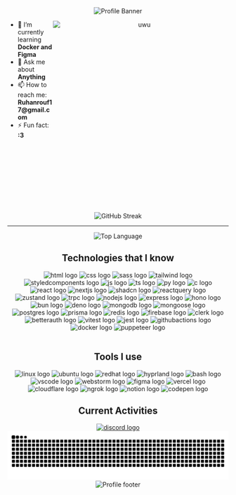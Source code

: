 <div align="center">
  <!-- header -->
  <picture>
    <source
      media="(prefers-color-scheme: light)"
      srcset="
        https://capsule-render.vercel.app/api?type=waving&color=e6e7ed&fontSize=40&height=300&descAlignY=62&animation=fadeIn&text=Hey%20,%20I%27m%20Ruhan&desc=%20I%27m%20a%20fullstack%20developer%20%F0%9F%96%A5%EF%B8%8F
      " />
    <img
      alt="Profile Banner"
      src="https://capsule-render.vercel.app/api?type=waving&theme=tokyonight&fontSize=40&height=300&descAlignY=62&animation=fadeIn&text=Hey%20,%20I%27m%20Ruhan&desc=%20I%27m%20a%20fullstack%20developer%20%F0%9F%96%A5%EF%B8%8F" />
  </picture>

  <!-- cat image -->

  <img
    align="right"
    alt="uwu"
    width="400"
    height="300"
    src="https://raw.githubusercontent.com/JoeyBling/JoeyBling/master/pic/pusheencode.gif" />

  <!-- ul -->
  <div align="left">
    <ul>
      <li>🌱 I’m currently learning <strong>Docker and Figma</strong></li>
      <li>💬 Ask me about <strong>Anything</strong></li>
      <li>📫 How to reach me: <strong>Ruhanrouf17@gmail.com</strong></li>
      <li>⚡ Fun fact: <strong>:3</strong></li>
    </ul>
  </div>

  <!-- fake space -->
  <br />
  <br />
  <br />
  <br />
  <br />
  <br />
  <br />
  <br />
  <br />

  <!-- github streak -->
  <div align="center">
<picture>
  <source
    media="(prefers-color-scheme: dark)"
    srcset="https://streak-stats.demolab.com/?user=Ruhannn&theme=tokyonight&hide_border=true" />
  <img
    src="https://streak-stats.demolab.com/?user=Ruhannn&theme=graywhite&hide_border=true&background=e6e7ed"
    alt="GitHub Streak" />
</picture>


<hr />

<!-- github language -->
<picture>
      <source
        media="(prefers-color-scheme: dark)"
        srcset="https://github-readme-stats.vercel.app/api/top-langs?username=Ruhannn&theme=tokyonight&hide_border=true" />
      <img
        alt="Top Language"
        src="https://github-readme-stats.vercel.app/api/top-langs?username=Ruhannn&theme=graywhite&hide_border=true&bg_color=e6e7ed" />
    </picture>

<!-- tech/skills -->
<h2 align="center">Technologies that I know</h2>
    <div align="center">
      <picture>
        <source
          media="(prefers-color-scheme: dark)"
          srcset="https://go-skill-icons.vercel.app/api/icons?i=html" />
        <img
          alt="html logo"
          height="40"
          src="https://go-skill-icons.vercel.app/api/icons?i=html&theme=light" />
      </picture>
      <picture>
        <source
          media="(prefers-color-scheme: dark)"
          srcset="https://go-skill-icons.vercel.app/api/icons?i=css" />
        <img
          alt="css logo"
          height="40"
          src="https://go-skill-icons.vercel.app/api/icons?i=css&theme=light" />
      </picture>
      <picture>
        <source
          media="(prefers-color-scheme: dark)"
          srcset="https://go-skill-icons.vercel.app/api/icons?i=sass" />
        <img
          alt="sass logo"
          height="40"
          src="https://go-skill-icons.vercel.app/api/icons?i=sass&theme=light" />
      </picture>
      <picture>
        <source
          media="(prefers-color-scheme: dark)"
          srcset="https://go-skill-icons.vercel.app/api/icons?i=tailwind" />
        <img
          alt="tailwind logo"
          height="40"
          src="https://go-skill-icons.vercel.app/api/icons?i=tailwind&theme=light" />
      </picture>
      <picture>
        <source
          media="(prefers-color-scheme: dark)"
          srcset="
            https://go-skill-icons.vercel.app/api/icons?i=styledcomponents
          " />
        <img
          alt="styledcomponents logo"
          height="40"
          src="https://go-skill-icons.vercel.app/api/icons?i=styledcomponents&theme=light" />
      </picture>
      <picture>
        <source
          media="(prefers-color-scheme: dark)"
          srcset="https://go-skill-icons.vercel.app/api/icons?i=js" />
        <img
          alt="js logo"
          height="40"
          src="https://go-skill-icons.vercel.app/api/icons?i=js&theme=light" />
      </picture>
      <picture>
        <source
          media="(prefers-color-scheme: dark)"
          srcset="https://go-skill-icons.vercel.app/api/icons?i=ts" />
        <img
          alt="ts logo"
          height="40"
          src="https://go-skill-icons.vercel.app/api/icons?i=ts&theme=light" />
      </picture>
      <picture>
        <source
          media="(prefers-color-scheme: dark)"
          srcset="https://go-skill-icons.vercel.app/api/icons?i=py" />
        <img
          alt="py logo"
          height="40"
          src="https://go-skill-icons.vercel.app/api/icons?i=py&theme=light" />
      </picture>
      <picture>
        <source
          media="(prefers-color-scheme: dark)"
          srcset="https://go-skill-icons.vercel.app/api/icons?i=c" />
        <img
          alt="c logo"
          height="40"
          src="https://go-skill-icons.vercel.app/api/icons?i=c&theme=light" />
      </picture>
      <picture>
        <source
          media="(prefers-color-scheme: dark)"
          srcset="https://go-skill-icons.vercel.app/api/icons?i=react" />
        <img
          alt="react logo"
          height="40"
          src="https://go-skill-icons.vercel.app/api/icons?i=react&theme=light" />
      </picture>
      <picture>
        <source
          media="(prefers-color-scheme: dark)"
          srcset="https://go-skill-icons.vercel.app/api/icons?i=nextjs" />
        <img
          alt="nextjs logo"
          height="40"
          src="https://go-skill-icons.vercel.app/api/icons?i=nextjs&theme=light" />
      </picture>
      <picture>
        <source
          media="(prefers-color-scheme: dark)"
          srcset="https://go-skill-icons.vercel.app/api/icons?i=shadcn" />
        <img
          alt="shadcn logo"
          height="40"
          src="https://go-skill-icons.vercel.app/api/icons?i=shadcn&theme=light" />
      </picture>
<!--       <picture>
        <source
          media="(prefers-color-scheme: dark)"
          srcset="
            https://go-skill-icons.vercel.app/api/icons?i=framer-motion
          " />
        <img
          alt="framer-motion logo"
          height="40"
          src="https://go-skill-icons.vercel.app/api/icons?i=framer-motion&theme=light" />
      </picture> -->
      <picture>
        <source
          media="(prefers-color-scheme: dark)"
          srcset="https://go-skill-icons.vercel.app/api/icons?i=reactquery" />
        <img
          alt="reactquery logo"
          height="40"
          src="https://go-skill-icons.vercel.app/api/icons?i=reactquery&theme=light" />
      </picture>
      <picture>
        <source
          media="(prefers-color-scheme: dark)"
          srcset="https://go-skill-icons.vercel.app/api/icons?i=zustand" />
        <img
          alt="zustand logo"
          height="40"
          src="https://go-skill-icons.vercel.app/api/icons?i=zustand&theme=light" />
      </picture>
      <picture>
        <source
          media="(prefers-color-scheme: dark)"
          srcset="https://go-skill-icons.vercel.app/api/icons?i=trpc" />
        <img
          alt="trpc logo"
          height="40"
          src="https://go-skill-icons.vercel.app/api/icons?i=trpc&theme=light" />
      </picture>
      <picture>
        <source
          media="(prefers-color-scheme: dark)"
          srcset="https://go-skill-icons.vercel.app/api/icons?i=nodejs" />
        <img
          alt="nodejs logo"
          height="40"
          src="https://go-skill-icons.vercel.app/api/icons?i=nodejs&theme=light" />
      </picture>
      <picture>
        <source
          media="(prefers-color-scheme: dark)"
          srcset="https://go-skill-icons.vercel.app/api/icons?i=express" />
        <img
          alt="express logo"
          height="40"
          src="https://go-skill-icons.vercel.app/api/icons?i=express&theme=light" />
      </picture>
      <picture>
        <source
          media="(prefers-color-scheme: dark)"
          srcset="https://go-skill-icons.vercel.app/api/icons?i=hono" />
        <img
          alt="hono logo"
          height="40"
          src="https://go-skill-icons.vercel.app/api/icons?i=hono&theme=light" />
      </picture>
      <picture>
        <source
          media="(prefers-color-scheme: dark)"
          srcset="https://go-skill-icons.vercel.app/api/icons?i=bun" />
        <img
          alt="bun logo"
          height="40"
          src="https://go-skill-icons.vercel.app/api/icons?i=bun&theme=light" />
      </picture>
      <picture>
        <source
          media="(prefers-color-scheme: dark)"
          srcset="https://go-skill-icons.vercel.app/api/icons?i=deno" />
        <img
          alt="deno logo"
          height="40"
          src="https://go-skill-icons.vercel.app/api/icons?i=deno&theme=light" />
      </picture>
      <picture>
        <source
          media="(prefers-color-scheme: dark)"
          srcset="https://go-skill-icons.vercel.app/api/icons?i=mongodb" />
        <img
          alt="mongodb logo"
          height="40"
          src="https://go-skill-icons.vercel.app/api/icons?i=mongodb&theme=light" />
      </picture>
      <picture>
        <source
          media="(prefers-color-scheme: dark)"
          srcset="https://go-skill-icons.vercel.app/api/icons?i=mongoose" />
        <img
          alt="mongoose logo"
          height="40"
          src="https://go-skill-icons.vercel.app/api/icons?i=mongoose&theme=light" />
      </picture>
      <picture>
        <source
          media="(prefers-color-scheme: dark)"
          srcset="https://go-skill-icons.vercel.app/api/icons?i=postgres" />
        <img
          alt="postgres logo"
          height="40"
          src="https://go-skill-icons.vercel.app/api/icons?i=postgres&theme=light" />
      </picture>
      <picture>
        <source
          media="(prefers-color-scheme: dark)"
          srcset="https://go-skill-icons.vercel.app/api/icons?i=prisma" />
        <img
          alt="prisma logo"
          height="40"
          src="https://go-skill-icons.vercel.app/api/icons?i=prisma&theme=light" />
      </picture>
      <picture>
        <source
          media="(prefers-color-scheme: dark)"
          srcset="https://go-skill-icons.vercel.app/api/icons?i=redis" />
        <img
          alt="redis logo"
          height="40"
          src="https://go-skill-icons.vercel.app/api/icons?i=redis&theme=light" />
      </picture>
      <picture>
        <source
          media="(prefers-color-scheme: dark)"
          srcset="https://go-skill-icons.vercel.app/api/icons?i=firebase" />
        <img
          alt="firebase logo"
          height="40"
          src="https://go-skill-icons.vercel.app/api/icons?i=firebase&theme=light" />
      </picture>
      <picture>
        <source
          media="(prefers-color-scheme: dark)"
          srcset="https://go-skill-icons.vercel.app/api/icons?i=clerk" />
        <img
          alt="clerk logo"
          height="40"
          src="https://go-skill-icons.vercel.app/api/icons?i=clerk&theme=light" />
      </picture>
      <picture>
        <source
          media="(prefers-color-scheme: dark)"
          srcset="https://go-skill-icons.vercel.app/api/icons?i=betterauth" />
        <img
          alt="betterauth logo"
          height="40"
          src="https://go-skill-icons.vercel.app/api/icons?i=betterauth&theme=light" />
      </picture>
      <picture>
        <source
          media="(prefers-color-scheme: dark)"
          srcset="https://go-skill-icons.vercel.app/api/icons?i=vitest" />
        <img
          alt="vitest logo"
          height="40"
          src="https://go-skill-icons.vercel.app/api/icons?i=vitest&theme=light" />
      </picture>
      <picture>
        <source
          media="(prefers-color-scheme: dark)"
          srcset="https://go-skill-icons.vercel.app/api/icons?i=jest" />
        <img
          alt="jest logo"
          height="40"
          src="https://go-skill-icons.vercel.app/api/icons?i=jest&theme=light" />
      </picture>
      <picture>
        <source
          media="(prefers-color-scheme: dark)"
          srcset="
            https://go-skill-icons.vercel.app/api/icons?i=githubactions
          " />
        <img
          alt="githubactions logo"
          height="40"
          src="https://go-skill-icons.vercel.app/api/icons?i=githubactions&theme=light" />
      </picture>
      <picture>
        <source
          media="(prefers-color-scheme: dark)"
          srcset="https://go-skill-icons.vercel.app/api/icons?i=docker" />
        <img
          alt="docker logo"
          height="40"
          src="https://go-skill-icons.vercel.app/api/icons?i=docker&theme=light" />
      </picture>
      <picture>
        <source
          media="(prefers-color-scheme: dark)"
          srcset="https://go-skill-icons.vercel.app/api/icons?i=puppeteer" />
        <img
          alt="puppeteer logo"
          height="40"
          src="https://go-skill-icons.vercel.app/api/icons?i=puppeteer&theme=light" />
      </picture>
    </div>

<br />

<!-- tools -->
<h2 align="center">Tools I use</h2>
    <div align="center">
      <picture>
        <source
          media="(prefers-color-scheme: dark)"
          srcset="https://go-skill-icons.vercel.app/api/icons?i=linux" />
        <img
          alt="linux logo"
          height="40"
          src="https://go-skill-icons.vercel.app/api/icons?i=linux&theme=light" />
      </picture>
      <picture>
        <source
          media="(prefers-color-scheme: dark)"
          srcset="https://go-skill-icons.vercel.app/api/icons?i=ubuntu" />
        <img
          alt="ubuntu logo"
          height="40"
          src="https://go-skill-icons.vercel.app/api/icons?i=ubuntu&theme=light" />
      </picture>
      <picture>
        <source
          media="(prefers-color-scheme: dark)"
          srcset="https://go-skill-icons.vercel.app/api/icons?i=redhat" />
        <img
          alt="redhat logo"
          height="40"
          src="https://go-skill-icons.vercel.app/api/icons?i=redhat&theme=light" />
      </picture>
      <picture>
        <source
          media="(prefers-color-scheme: dark)"
          srcset="https://go-skill-icons.vercel.app/api/icons?i=hyprland" />
        <img
          alt="hyprland logo"
          height="40"
          src="https://go-skill-icons.vercel.app/api/icons?i=hyprland&theme=light" />
      </picture>
      <picture>
        <source
          media="(prefers-color-scheme: dark)"
          srcset="https://go-skill-icons.vercel.app/api/icons?i=bash" />
        <img
          alt="bash logo"
          height="40"
          src="https://go-skill-icons.vercel.app/api/icons?i=bash&theme=light" />
      </picture>
      <picture>
        <source
          media="(prefers-color-scheme: dark)"
          srcset="https://go-skill-icons.vercel.app/api/icons?i=vscode" />
        <img
          alt="vscode logo"
          height="40"
          src="https://go-skill-icons.vercel.app/api/icons?i=vscode&theme=light" />
      </picture>
      <picture>
        <source
          media="(prefers-color-scheme: dark)"
          srcset="https://go-skill-icons.vercel.app/api/icons?i=webstorm" />
        <img
          alt="webstorm logo"
          height="40"
          src="https://go-skill-icons.vercel.app/api/icons?i=webstorm&theme=light" />
      </picture>
      <picture>
        <source
          media="(prefers-color-scheme: dark)"
          srcset="https://go-skill-icons.vercel.app/api/icons?i=figma" />
        <img
          alt="figma logo"
          height="40"
          src="https://go-skill-icons.vercel.app/api/icons?i=figma&theme=light" />
      </picture>
      <picture>
        <source
          media="(prefers-color-scheme: dark)"
          srcset="https://go-skill-icons.vercel.app/api/icons?i=vercel" />
        <img
          alt="vercel logo"
          height="40"
          src="https://go-skill-icons.vercel.app/api/icons?i=vercel&theme=light" />
      </picture>
      <picture>
        <source
          media="(prefers-color-scheme: dark)"
          srcset="https://go-skill-icons.vercel.app/api/icons?i=cloudflare" />
        <img
          alt="cloudflare logo"
          height="40"
          src="https://go-skill-icons.vercel.app/api/icons?i=cloudflare&theme=light" />
      </picture>
      <picture>
        <source
          media="(prefers-color-scheme: dark)"
          srcset="https://go-skill-icons.vercel.app/api/icons?i=ngrok" />
        <img
          alt="ngrok logo"
          height="40"
          src="https://go-skill-icons.vercel.app/api/icons?i=ngrok&theme=light" />
      </picture>
      <picture>
        <source
          media="(prefers-color-scheme: dark)"
          srcset="https://go-skill-icons.vercel.app/api/icons?i=notion" />
        <img
          alt="notion logo"
          height="40"
          src="https://go-skill-icons.vercel.app/api/icons?i=notion&theme=light" />
      </picture>
      <picture>
        <source
          media="(prefers-color-scheme: dark)"
          srcset="https://go-skill-icons.vercel.app/api/icons?i=codepen" />
        <img
          alt="codepen logo"
          height="40"
          src="https://go-skill-icons.vercel.app/api/icons?i=codepen&theme=light" />
      </picture>
    </div>

<!-- Current Activities -->
<h2 align="center">Current Activities</h2>
    <a
      href="https://discord.com/users/819191621676695563"
      target="_blank">
      <picture>
        <source
          media="(prefers-color-scheme: dark)"
          srcset="https://lanyard.kyrie25.dev/api/819191621676695563?decoration=false&useDisplayName=true&animatioanDuration=4s&waveColor=6272a4&waveSpotifyColor=6272a4&borderRadius=30px&bg=1a1b27&hideBadges=true&theme=dark&idleMessage=;3" />
        <img
          alt="discord logo"
          src="https://lanyard.kyrie25.dev/api/819191621676695563?decoration=false&useDisplayName=true&animatioanDuration=4s&waveColor=24292e&waveSpotifyColor=24292e&borderRadius=30px&bg=e6e7ed&hideBadges=true&idleMessage=;3" />
      </picture>
    </a>

<!-- snake -->
<picture>
      <source
        media="(prefers-color-scheme: dark)"
        srcset="https://raw.githubusercontent.com/ruhannn/ruhannn/output/snake-dark.svg" />
      <source
        media="(prefers-color-scheme: light)"
        srcset="https://raw.githubusercontent.com/ruhannn/ruhannn/output/snake.svg" />
      <img
        alt="github contribution grid snake animation"
        src="https://raw.githubusercontent.com/ruhannn/ruhannn/output/snake.svg" />
    </picture>

<!-- footer -->
<picture>
      <source
        media="(prefers-color-scheme: dark)"
        srcset="https://capsule-render.vercel.app/api?type=waving&theme=tokyonight&height=120&section=footer" />
      <img
        alt="Profile footer"
        src="https://capsule-render.vercel.app/api?type=waving&color=e6e7ed&height=120&section=footer" />
    </picture>
  </div>
</div>
